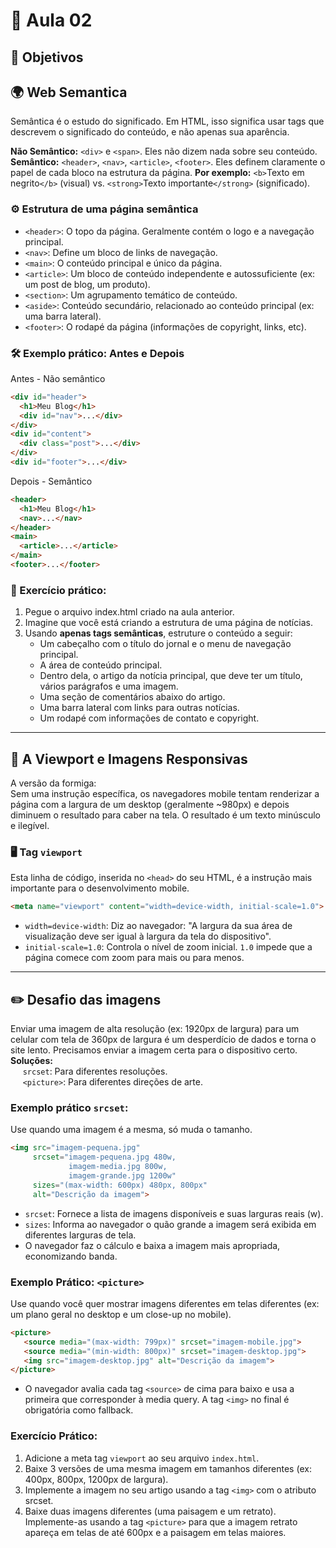 # 🎨 Aula 02

## 🎯 Objetivos

## 🌍 Web Semantica
Semântica é o estudo do significado. Em HTML, isso significa usar tags que descrevem o significado do conteúdo, e não apenas sua aparência.

**Não Semântico:** `<div>` e `<span>`. Eles não dizem nada sobre seu conteúdo.
**Semântico:** `<header>`, `<nav>`, `<article>`, `<footer>`. Eles definem claramente o papel de cada bloco na estrutura da página.
**Por exemplo:** `<b>`Texto em negrito`</b>` (visual) vs. `<strong>`Texto importante`</strong>` (significado).

### ⚙️ Estrutura de uma página semântica
- `<header>`: O topo da página. Geralmente contém o logo e a navegação principal.
- `<nav>`: Define um bloco de links de navegação.
- `<main>`: O conteúdo principal e único da página.
- `<article>`: Um bloco de conteúdo independente e autossuficiente (ex: um post de blog, um produto).
- `<section>`: Um agrupamento temático de conteúdo.
- `<aside>`: Conteúdo secundário, relacionado ao conteúdo principal (ex: uma barra lateral).
- `<footer>`: O rodapé da página (informações de copyright, links, etc).

### 🛠️ Exemplo prático: Antes e Depois

Antes - Não semântico
```html
<div id="header">
  <h1>Meu Blog</h1>
  <div id="nav">...</div>
</div>
<div id="content">
  <div class="post">...</div>
</div>
<div id="footer">...</div>
```

Depois - Semântico
```html
<header>
  <h1>Meu Blog</h1>
  <nav>...</nav>
</header>
<main>
  <article>...</article>
</main>
<footer>...</footer>
```

### 🧾 Exercício prático:
1. Pegue o arquivo index.html criado na aula anterior.
2. Imagine que você está criando a estrutura de uma página de notícias.
3. Usando **apenas tags semânticas**, estruture o conteúdo a seguir:
    - Um cabeçalho com o título do jornal e o menu de navegação principal.
    - A área de conteúdo principal.
    - Dentro dela, o artigo da notícia principal, que deve ter um título, vários parágrafos e uma imagem.
    - Uma seção de comentários abaixo do artigo.
    - Uma barra lateral com links para outras notícias.
    - Um rodapé com informações de contato e copyright.

---
## 🧩 A Viewport e Imagens Responsivas
A versão da formiga: \
Sem uma instrução específica, os navegadores mobile tentam renderizar a página com a largura de um desktop (geralmente ~980px) e depois diminuem o resultado para caber na tela. O resultado é um texto minúsculo e ilegível.

### 🖥️ Tag `viewport`
Esta linha de código, inserida no `<head>` do seu HTML, é a instrução mais importante para o desenvolvimento mobile.
```html
<meta name="viewport" content="width=device-width, initial-scale=1.0">
```
- `width=device-width`: Diz ao navegador: "A largura da sua área de visualização deve ser igual à largura da tela do dispositivo".
- `initial-scale=1.0`: Controla o nível de zoom inicial. `1.0` impede que a página comece com zoom para mais ou para menos.

---
## ✏️ Desafio das imagens
Enviar uma imagem de alta resolução (ex: 1920px de largura) para um celular com tela de 360px de largura é um desperdício de dados e torna o site lento. Precisamos enviar a imagem certa para o dispositivo certo. \
**Soluções:** \
&nbsp;&nbsp;&nbsp;&nbsp;&nbsp;`srcset`: Para diferentes resoluções. \
&nbsp;&nbsp;&nbsp;&nbsp;&nbsp;`<picture>`: Para diferentes direções de arte.

### Exemplo prático `srcset`:
Use quando uma imagem é a mesma, só muda o tamanho.
```html
<img src="imagem-pequena.jpg"
     srcset="imagem-pequena.jpg 480w,
             imagem-media.jpg 800w,
             imagem-grande.jpg 1200w"
     sizes="(max-width: 600px) 480px, 800px"
     alt="Descrição da imagem">
```
- `srcset`: Fornece a lista de imagens disponíveis e suas larguras reais (w).
- `sizes`: Informa ao navegador o quão grande a imagem será exibida em diferentes larguras de tela.
- O navegador faz o cálculo e baixa a imagem mais apropriada, economizando banda.

### Exemplo Prático: `<picture>`
Use quando você quer mostrar imagens diferentes em telas diferentes (ex: um plano geral no desktop e um close-up no mobile).
```html
<picture>
   <source media="(max-width: 799px)" srcset="imagem-mobile.jpg">
   <source media="(min-width: 800px)" srcset="imagem-desktop.jpg">
   <img src="imagem-desktop.jpg" alt="Descrição da imagem">
</picture>
```

 - O navegador avalia cada tag `<source>` de cima para baixo e usa a primeira que corresponder à media query. A tag `<img>` no final é obrigatória como fallback.

### Exercício Prático:
1. Adicione a meta tag `viewport` ao seu arquivo `index.html`.
2. Baixe 3 versões de uma mesma imagem em tamanhos diferentes (ex: 400px, 800px, 1200px de largura).
3. Implemente a imagem no seu artigo usando a tag `<img>` com o atributo srcset.
4. Baixe duas imagens diferentes (uma paisagem e um retrato). Implemente-as usando a tag `<picture>` para que a imagem retrato apareça em telas de até 600px e a paisagem em telas maiores.